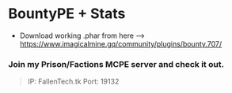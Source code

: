 # BountyPE + Stats

 - Download working .phar from here --> https://www.imagicalmine.gq/community/plugins/bounty.707/

### Join my Prison/Factions MCPE server and check it out. 
> IP: FallenTech.tk
> Port: 19132
